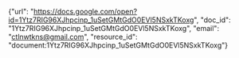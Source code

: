 {"url": "https://docs.google.com/open?id=1Ytz7RIG96XJhpcinp_1uSetGMtGdO0EVl5NSxkTKoxg", "doc_id": "1Ytz7RIG96XJhpcinp_1uSetGMtGdO0EVl5NSxkTKoxg", "email": "ctlnwtkns@gmail.com", "resource_id": "document:1Ytz7RIG96XJhpcinp_1uSetGMtGdO0EVl5NSxkTKoxg"}